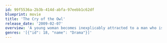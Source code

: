 ```yaml
---
id: 99f5536a-2b3b-414d-abfa-97eebb1c62df
blueprint: movie
title: 'The Cry of the Owl'
release_date: '2009-02-07'
overview: 'A young woman becomes inexplicably attracted to a man who is stalking her. When her boyfriend goes missing, the stalker is the immediate suspect, until a game of jealousy and betrayal turns deadly.'
genres: '[{"id": 18, "name": "Drama"}]'
---
```

